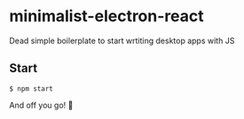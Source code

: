 # minimalist-electron-react
Dead simple boilerplate to start wrtiting desktop apps with JS

## Start
`$ npm start`

And off you go! 🚀
